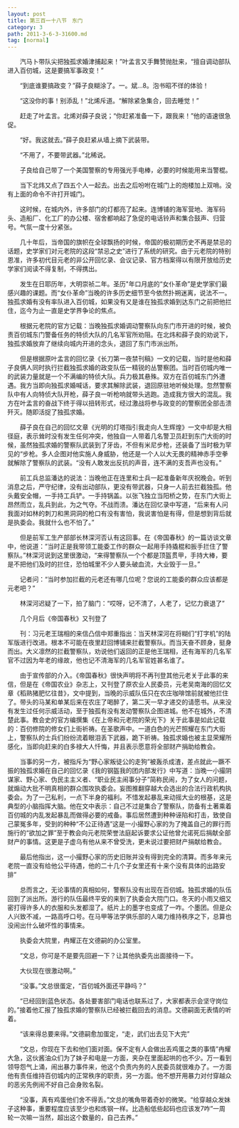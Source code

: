 ```yaml
---
layout: post
title: 第三百一十八节　东门
category: 3
path: 2011-3-6-3-31600.md
tag: [normal]
---
```


　　汽马卜带队尖把独孤求婚津捕起来！”叶孟言又手舞赞抛肚来，“擅自调动部队进入百仞城，这是要搞军事政变！”

　　“到底谁要搞政变？”薛子良糊涂了。一。斌…8。泡书昭不徉的体验！

　　“这没你的事！别添乱！”北烯斥道。“解除紧急集合，回去睡觉！”

　　赶走了叶孟言。北烯对薛子良说；“你赶紧准备一下，跟我来！”他的语速很急促。

　　“好。我这就去。”薛子良赶紧从墙上摘下武装带。

　　“不用了，不要带武器。”北稀说。

　　子良给自己带了一个美国警察的专用强光手电棒，必要的时候能用来当警棍。

　　当下北炜又点了四五个人一起去。出去之后吩咐在城门上的炮楼加上双哨。没有上面的命令不许打开城门。

　　这时候，在城内外，许多部门的灯都亮了起来。连博铺的海军营地、海军码头、造船厂、化工厂的办公楼、宿舍都响起了急促的电话铃声和集合鼓声、归营号。气氛一度十分紧张。

　　几十年后，当帝国的旗帜在全球飘扬的时候，帝国的极初期历史不再是禁忌的话题，史学家们对元老院的这段“禁忌之史”进行了系统的研究。由于元老院的特别恩准，许多初代目元老的非公开回忆录、会议记录、官方档案得以有限开放给历史学家们阅读不得复制，不得携出。

　　发生在日耶历年，大明崇祯二年。圣历"年口月底的“女仆革命”是史学家们最感兴趣的课题。而“女仆革命”当晚的许多历史细节至今依然扑朔迷离，说法不一。独孤求婚有没有率队进入百仞城，如果没有又是谁在独孤求婚到达东门之前把他拦住，迄今为止一直是史学界争论的焦点。

　　根据元老院的官方记载：当晚独孤求婚调动警察队向东门市开进的时候，被负责百仞城东门警备任务的特侦大队的几名军官所劝阻。在北炜和薛子良的劝说下，独孤求婚放弃了继续向城内开进的念头，退回了东门市派出所。

　　但是根据原叶孟言的回忆录《长刀第一夜禁刊稿》一文的记载，当时是他和薛子良俩人同时执行拦截独孤求婚的政变队伍一精锐的丛警察团。当时百仞城内唯一的武装力量就是一个不满编的特侦大队。兵力极其悬殊。双方在百仞城东门外遭遇。我方当即向独孤求婚喊话，要求其解除武装，退回原驻地听候处理。忽然警察队中有人向特侦大队开枪，薛子良一听枪响就带头逃跑。造成我方很大的混乱。我方在叶孟言的奋战下终于得以扭转形式，经过激战将参与政变的的警察团全部击溃歼灭。随即活捉了独孤求婚。

　　薛子良在自己的回忆文章《光明的灯塔指引我走向人生辉煌》一文中却是大相径庭，表示耸时没有发生任何冲突，他独自一人带着几名警卫员赶到东门大街的时候，虽然独孤求婚的警察队武装到了牙齿，不但有米尼步枪，还装备了当时极为罕见的“步枪。多人企图对他实施人身威胁，他还是一个人以大无畏的精神赤手空拳就解除了警察队的武装。“没有人敢发出反抗的声音，连不满的支吾声也没有。”

　　前工兵总监潘达的说法：当晚他正在连里和士兵一起准备新年庆祝晚会。听到消息之后，严守纪律，没有出动部队，更没有带武器，只身一人前去拦截独孤。他头戴安全帽，一手持工兵铲。一手持锅盖。以张飞独立当阳桥之势，在东门大街上昂然而立，乱兵到此，为之气夺。不战而溃。潘达在回忆录中写道，“后来有人问我面对如林的刺刀和黑洞洞的枪口有没有害怕，我说害怕是有得，但是想到背后就是执委会。我就什么也不怕了。”

　　但是前军工生产部部长林深河否认有这回事。在《帝国春秋》的一篇访谈文章中，他说道：”当时正是我带领工能委工作的群众一起用手持撬棍和扳手拦住了警察队。”林深河说到这里很激动，“来得警察队一个个都是顶盔贯甲，手持大棒，要是不把他们及时的拦住，恐怕城里不少人要头破血流，大业毁于一旦。”

　　记者问：“当时参加拦截的元老还有哪几位呢？您说的工能委的群众应该都是元老吧？”

　　林深河迟疑了一下，拍了脑门：“哎呀，记不清了，人老了，记忆力衰退了”

　　几个月后《帝国春秋》又刊登了

　　刊：习元老王瑞相的来信凸信中郑重指出：当天林深河在将糊们“打字机”的陆军版进行改进。根本不可能在夜里赶回博铺来拦截警察队。而当天奋不顾身，挺身而出。大义凛然的拦截警察队，劝说他们返回的正是他王瑞相，还有海军的几名军官不过因为年老的缘故，他也记不清海军的几名军官姓甚名谁了。

　　由于宣传部的介入。《帝国春秋》很快声明将不再刊登其他元老关于此事的来信，但是在《帝国农业》杂志上，又刊登了原农业人民委员，元老吴南海的回忆文章《稻熟猪肥忆往昔》，文中提到，当晚的示威队伍只在农庄咖啡馆前就被他拦住了。带头的马某和单某后来在农庄了喝醉了，第二天一早才递交的请愿书。从来没有发生过任何示威活动，至于独孤有没有发动警察队企图进城。他不在城外，不清楚此事。教会史的官方编撰集《在上帝和元老院的荣光下》关于此事是如此记载的：百仞修院的修女们上街祈祷。在圣歌声中。一道白色的光芒照耀在东门大街上，警察队的士兵们纷纷流着眼泪丢下武器，跪下祈祷。独孤求婚也被主显荣耀所感化，当即向赶来的白多禄大人忏悔，并且表示愿意将全部财产捐助给教会。

　　当事的另一方，被指斥为“野心家叛徒公的走狗”被轰杀成渣，差点就此一蹶不振的独孤求婚在自己的回忆录《我的钢盔我的团内部发行》中写道：当晚一小撮阴谋家、野心家、伪民主主义者、“职业民主闹事分子”简称民闹，为了女人的问题，就煽动大批不明真相的群众围攻执委会。妄图推翻穿越大会选出的合法行政机构执委会。为了一己私利，一点下半身的福利。不惜发起暴乱来动摇大业的根基，这是典型的小脑指挥大脑。他在文中表示：自己不过是集合了警察队，防备有土著乘着百仞城的内乱发起暴乱而做得必要的戒备。事后居然遭到种种诬陷和打击，致使自己蒙冤多年，受到的种种“不公正待遇”这是一小撮野心家的为了掩盖自己的罪行而施行的“欲加之罪”至于教会向元老院荣誉法庭起诉要求公证他曾允诺死后捐献全部财产的事情。这更是子虚乌有他从来不曾受洗，更未说过要把财产捐献给教会。

　　最后他指出，这一小撮野心家的历史旧账并没有得到完全的清算。而多年来元老院一直没有给他公平待遇，他的二十几个子女里还有十来个没有具体的出路安排”

　　总而言之，无论事情的真相如何，警察队没有出现在百仞城。独孤求婚的队伍回到了派出所。游行的队伍最终平安的来到了执委会大院门口。冬天的小雨又细又密打得许多人的衣服和头发都湿了。纸片上的墨字也变成了一咋。个墨团。但是众人兴致不减，一路高呼口号。在马甲等法学俱乐部的人竭力维持秩序之下，总算也没闹出什么破坏性的事情来。

　　执委会大院里，冉耀正在文德嗣的办公室里。

　　“文总，你可是不是要先回避一下？让其他执委先出面接待一下。

　　大伙现在很激动啊。”

　　“没事。”文总很蛋定，“百仞城外面还平静吗？”

　　“已经回到蓝色状态。各处要害部门电话也联系过了，大家都表示会坚守岗位的。”接着他汇报了独孤求婚的警察队已经被拦截回去的消息。文德嗣面无表情的听着。

　　“该来得总要来得。”文德嗣愈加蛋定，“走，武们出去见下大完”

　　“文总，你现在下去和他们面对面。保不定有人会做出丢鸡蛋之类的事情”冉耀大急，这伙酱油众们为了妹子和电是一方面，夹杂在里面起哄的也不少。万一看到领导怨气上涌，闹出暴力事件来，他这个负责内务的人民委员就很难办了。一方面他有责任维持百仞城内的正常秩序的职责，另一方面。他不想开用暴力对付穿越众的恶劣先例闹不好自己会身败名裂。

　　“没事，真有鸡蛋他们舍不得丢。”文总的嘴角带着奇妙的微笑。“给穿越众发妹子这种事，重要程度应该至少也和炼钢一样。比造船低些起码也应该发7咋”一周轮一次嘛一当然，超出这个数量的，自己去养。”